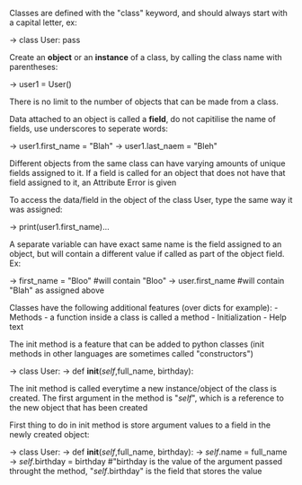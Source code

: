 Classes are defined with the "class" keyword, and should always start with a capital letter, ex:

->  class User:
        pass
  
Create an **object** or an **instance** of a class, by calling the class name with parentheses:

->  user1 = User()

There is no limit to the number of objects that can be made from a class.

Data attached to an object is called a **field**, do not capitilise the name of fields, use underscores to seperate words:

->  user1.first_name = "Blah"
->  user1.last_naem = "Bleh"

Different objects from the same class can have varying amounts of unique fields assigned to it. If a field is called for an object that does not have that field assigned to it, an Attribute Error is given

To access the data/field in the object of the class User, type the same way it was assigned:

->  print(user1.first_name)...

A separate variable can have exact same name is the field assigned to an object, but will contain a different value if called as part of the object field. Ex:

->  first_name = "Bloo" #will contain "Bloo"
->  user.first_name #will contain "Blah" as assigned above

Classes have the following additional features (over dicts for example):
    - Methods - a function inside a class is called a method
    - Initialization
    - Help text

The init method is a feature that can be added to python classes (init methods in other languages are sometimes called "constructors")

->  class User:
->      def __init__(_self_,full_name, birthday):

The init method is called everytime a new instance/object of the class is created. The first argument in the method is "_self_", which is a reference to the new object that has been created

First thing to do in init method is store argument values to a field in the newly created object:

->  class User:
->      def __init__(_self_,full_name, birthday):
->          _self_.name = full_name
->          _self_.birthday = birthday #"birthday is the value of the argument passed throught the method, "_self_.birthday" is the field that stores the value 


